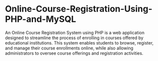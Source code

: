 # Online-Course-Registration-Using-PHP-and-MySQL
An Online Course Registration System using PHP is a web application designed to streamline the process of enrolling in courses offered by educational institutions. This system enables students to browse, register, and manage their course enrollments online, while also allowing administrators to oversee course offerings and registration activities.
